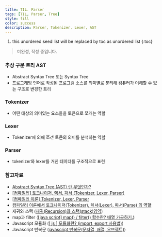 ```yaml
---
title: TIL. Parser
tags: [TIL, Parser, Tree]
style: fill
color: success
description: Parser, Tokenizer, Lexer, AST
---
```


1. this unordered seed list will be replaced by toc as unordered list
{:toc}

> 미완성, 작성 중입니다.

### 추상 구문 트리 AST
- Abstract Syntax Tree 또는 Syntax Tree
- 프로그래밍 언어로 작성된 프로그램 소스를 의미별로 분리해 컴퓨터가 이해할 수 있는 구조로 변경한 트리

### Tokenizer
- 어떤 대상의 의미있는 요소들을 토큰으로 쪼개는 역할

### Lexer
- Tokenizer에 의해 쪼갠 토큰의 의미를 분석하는 역할

### Parser
- tokenizer와 lexer를 거친 데이터를 구조적으로 표현

### 참고자료
- [Abstract Syntax Tree (AST) 란 무엇인가?](https://jake-seo-dev.tistory.com/124)
- [[컴파일러] 토크나이저, 렉서, 파서 (Tokenizer, Lexer, Parser)](https://gobae.tistory.com/94)
- [[컴파일러 이론] Tokenizer, Lexer, Parser](https://trumanfromkorea.tistory.com/79)
- [컴파일러 이론에서 토크나이저(Tokenizer), 렉서(Lexer), 파서(Parse) 의 역할](https://velog.io/@mu1616/%EC%BB%B4%ED%8C%8C%EC%9D%BC%EB%9F%AC-%EC%9D%B4%EB%A1%A0%EC%97%90%EC%84%9C-%ED%86%A0%ED%81%AC%EB%82%98%EC%9D%B4%EC%A0%80Tokenizer-%EB%A0%89%EC%84%9CLexer-%ED%8C%8C%EC%84%9CParse-%EC%9D%98-%EC%97%AD%ED%95%A0)
- 재귀와 스택 ([재귀(Recursion)와 스택(stack)영역](https://bentist.tistory.com/57#:~:text=%EC%BB%B4%ED%93%A8%ED%84%B0%20%EA%B3%BC%ED%95%99%EC%97%90%20%EC%9E%88%EC%96%B4%EC%84%9C%20%EC%9E%AC%EA%B7%80,%ED%95%98%EA%B8%B0%20%EC%89%AC%EC%9A%B4%20%EA%B2%BD%EC%9A%B0%EA%B0%80%20%EB%A7%8E%EB%8B%A4.))
- map과 filter ([[java script] map() / filter() 함수란? 배열 가공하기.](https://cheershennah.tistory.com/224))
- Javascript 모듈화 ([[ js ] 모듈화란? (import, export 사용법)](https://velog.io/@rozley/js-%EB%AA%A8%EB%93%88%ED%99%94%EB%9E%80-import-export-%EC%82%AC%EC%9A%A9%EB%B2%95))
- Javascript 반복문 ([javascript 반복문(문자열, 배열, 오브젝트)](https://velog.io/@taelee/javascript-%EB%B0%98%EB%B3%B5%EB%AC%B8%EB%AC%B8%EC%9E%90%EC%97%B4-%EB%B0%B0%EC%97%B4-%EC%98%A4%EB%B8%8C%EC%A0%9D%ED%8A%B8))